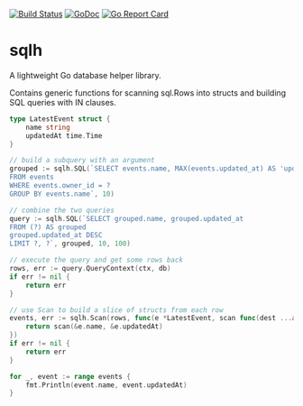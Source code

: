 [![Build Status](https://github.com/simon-engledew/sqlh/actions/workflows/tests.yml/badge.svg?branch=main)](https://github.com/simon-engledew/sqlh/actions)
[![GoDoc](https://godoc.org/github.com/simon-engledew/sqlh?status.svg)](https://godoc.org/github.com/simon-engledew/sqlh)
[![Go Report Card](https://goreportcard.com/badge/github.com/simon-engledew/sqlh)](https://goreportcard.com/report/github.com/simon-engledew/sqlh)

# sqlh

A lightweight Go database helper library.

Contains generic functions for scanning sql.Rows into structs and building SQL queries with IN clauses.

```go
type LatestEvent struct {
	name string
	updatedAt time.Time
}

// build a subquery with an argument
grouped := sqlh.SQL(`SELECT events.name, MAX(events.updated_at) AS 'updated_at'
FROM events
WHERE events.owner_id = ?
GROUP BY events.name`, 10)

// combine the two queries
query := sqlh.SQL(`SELECT grouped.name, grouped.updated_at
FROM (?) AS grouped
grouped.updated_at DESC
LIMIT ?, ?`, grouped, 10, 100)

// execute the query and get some rows back
rows, err := query.QueryContext(ctx, db)
if err != nil {
	return err
}

// use Scan to build a slice of structs from each row
events, err := sqlh.Scan(rows, func(e *LatestEvent, scan func(dest ...any) error) error {
	return scan(&e.name, &e.updatedAt)
})
if err != nil {
	return err
}

for _, event := range events {
	fmt.Println(event.name, event.updatedAt)
}
```
